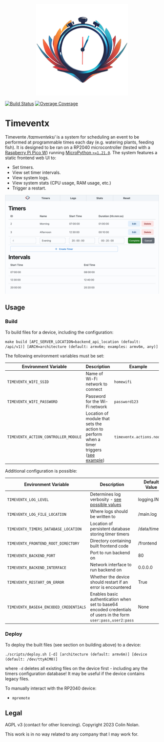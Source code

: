 <p align="center">
    <img alt="Timeventx Logo" src="docs/logo.png" width="300px"/>
</p>

[![Build Status](https://ci.colinnolan.uk/api/badges/colin-nolan/timeventx/status.svg)](https://ci.colinnolan.uk/colin-nolan/timeventx) [![Overage Coverage](https://codecov.io/gh/colin-nolan/timeventx/graph/badge.svg?token=UKCB5SVPED)](https://codecov.io/gh/colin-nolan/timeventx)

# Timeventx

Timevente */taɪmventeks/* is a system for scheduling an event to be performed at programmable times each day (e.g. watering plants, feeding fish). It is designed to be ran on a RP2040 microcontroller (tested with a [Raspberry Pi Pico W](https://www.raspberrypi.com/products/raspberry-pi-pico/)) running [MicroPython `>=1.21.0`](https://micropython.org/download/RPI_PICO_W/). The system features a static frontend web UI to:

- Set timers.
- View set timer intervals.
- View system logs.
- View system stats (CPU usage, RAM usage, etc.)
- Trigger a restart.

![Screenshot of web UI](docs/frontend.png)

## Usage

### Build

To build files for a device, including the configuration:

```text
make build [API_SERVER_LOCATION=backend_api_location (default: /api/v1)] [ARCH=architecture (default: armv6m; examples: armv6m, any)]
```

The following environment variables must be set:

| Environment Variable                 | Description                                                                                                                 | Example                  |
| ------------------------------------ | --------------------------------------------------------------------------------------------------------------------------- | ------------------------ |
| `TIMEVENTX_WIFI_SSID`                | Name of Wi-Fi network to connect                                                                                            | `homewifi`               |
| `TIMEVENTX_WIFI_PASSWORD`            | Password for the Wi-Fi network                                                                                              | `password123`            |
| `TIMEVENTX_ACTION_CONTROLLER_MODULE` | Location of module that sets the action to perform when a timer triggers ([see example](backend/timeventx/actions/noop.py)) | `timeventx.actions.noop` |

Additional configuration is possible:

| Environment Variable                   | Description                                                                                                     | Default Value |
| -------------------------------------- | --------------------------------------------------------------------------------------------------------------- | ------------- |
| `TIMEVENTX_LOG_LEVEL`                  | Determines log verbosity - [see possible values](https://docs.python.org/3/library/logging.html#logging-levels) | logging.INFO  |
| `TIMEVENTX_LOG_FILE_LOCATION`          | Where logs should be written to                                                                                 | /main.log     |
| `TIMEVENTX_TIMERS_DATABASE_LOCATION`   | Location of persistent database storing timer timers                                                            | /data/timers  |
| `TIMEVENTX_FRONTEND_ROOT_DIRECTORY`    | Directory containing built frontend code                                                                        | /frontend     |
| `TIMEVENTX_BACKEND_PORT`               | Port to run backend on                                                                                          | 80            |
| `TIMEVENTX_BACKEND_INTERFACE`          | Network interface to run backend on                                                                             | 0.0.0.0       |
| `TIMEVENTX_RESTART_ON_ERROR`           | Whether the device should restart if an error is encountered                                                    | True          |
| `TIMEVENTX_BASE64_ENCODED_CREDENTIALS` | Enables basic authentication when set to base64 encoded credentials of users in the form `user:pass,user2:pass` | None          |

### Deploy

To deploy the built files (see section on building above) to a device:

```shell
./scripts/deploy.sh [-d] [architecture (default: armv6m)] [device (default: /dev/ttyACM0)]
```

where `-d` deletes all existing files on the device first - including any the timers configuration database! It may be useful if the device contains legacy files.

To manually interact with the RP2040 device:

- `mpremote`

## Legal

AGPL v3 (contact for other licencing). Copyright 2023 Colin Nolan.

This work is in no way related to any company that I may work for.
